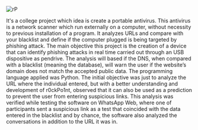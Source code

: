 ![rP](https://github.com/kouh4i/r0ckPo1nt/assets/111029189/bceb1325-5f6a-403a-a092-ef32512df436)

It's a college project which idea is create a portable antivirus. This antivirus is a network scanner which run externally on a computer, without necessity to previous installation of a program. It analyzes URLs and compare with your blacklist and define if  the computer plugged is being targeted by phishing attack. The main objective this project is the creation of a device that can identify phishing attacks in real time carried out through an USB dispositive as pendrive. The analysis will based if the DNS, when compared with a blacklist (meaning the database), will warn the user if the website’s domain does not match the accepted public data. The programming language applied was Python. The initial objective was just to analyze the URL where the individual entered, but with a better understanding and development of r0ckPo1nt, observed that it can also be used as a prediction to prevent the user from entering suspicious links. This analysis was verified while testing the software on WhatsApp Web, where one of participants sent a suspicious link as a test that coincided with the data entered in the blacklist and by chance, the software also analyzed the conversations in addition to the URL it was in.
